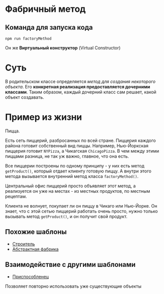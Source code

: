 # Фабричный метод

## Команда для запуска кода

```
npm run factoryMethod
```

Он же **Виртуальный конструктор** (Virtual Constructor)

# Суть

В родительском классе определяется *метод для создания некоторого объекта*. Его **конкретная реализация предоставляется дочерними классами**. Таким образом, каждый дочерний класс сам решает, какой объект создавать. 

# Пример из жизни

Пицца.

Есть сеть пиццерий, разбросанных по всей стране. Пиццерия каждого района готовит собственный вид пиццы. Например, Нью-Йоркская пиццерия готовит `NYPizza`, а Чикагская `ChicagoPizza`. В чем между этими пиццами разница, не так уж важно, главное, что она есть.

Все пиццерии построены по одному принципу - у них есть метод `getProduct()`, который отдает клиенту готовую пиццу. А внутри этого метода вызывается внутренний метод класса `factoryMethod()`.

Центральный офис пиццерий просто объявляет этот метод, а реализуется он уже на местах - из местных продуктов, по местным рецептам.

Клиента не волнует, покупает ли он пиццу в Чикаго или Нью-Йорке. Он знает, что с этой сетью пиццерий работать очень просто, нужно только вызывать метод `getProduct()`, и он получит свой продукт. 

## Похожие шаблоны

* [Строитель](../builder)
* [Абстрактная фабрика](../abstractFactory)

## Взаимодействие с другими шаблонами

* [Приспособленец](../../structural/flyweight)

Позволяет повторно использовать уже существующие объекты